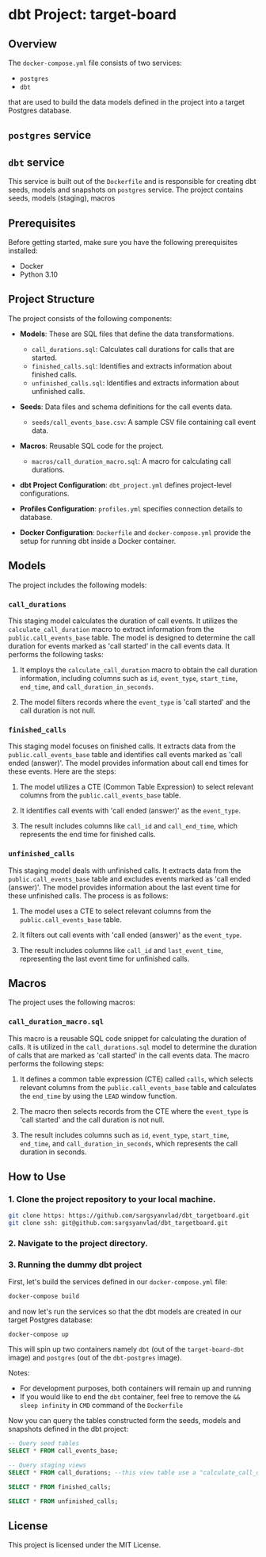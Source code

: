 # dbt Project: target-board

## Overview

The `docker-compose.yml` file consists of two services:
- `postgres`
- `dbt`

that are used to build the data models defined in the project into a target Postgres database.

## `postgres` service

## `dbt` service
This service is built out of the `Dockerfile` and is responsible for creating dbt seeds, models and snapshots
on `postgres` service. The project contains seeds, models (staging), macros

## Prerequisites

Before getting started, make sure you have the following prerequisites installed:

- Docker
- Python 3.10

## Project Structure

The project consists of the following components:

- **Models**: These are SQL files that define the data transformations.

    - `call_durations.sql`: Calculates call durations for calls that are started.
    - `finished_calls.sql`: Identifies and extracts information about finished calls.
    - `unfinished_calls.sql`: Identifies and extracts information about unfinished calls.

- **Seeds**: Data files and schema definitions for the call events data.

    - `seeds/call_events_base.csv`: A sample CSV file containing call event data.

- **Macros**: Reusable SQL code for the project.

    - `macros/call_duration_macro.sql`: A macro for calculating call durations.

- **dbt Project Configuration**: `dbt_project.yml` defines project-level configurations.

- **Profiles Configuration**: `profiles.yml` specifies connection details to database.

- **Docker Configuration**: `Dockerfile` and `docker-compose.yml` provide the setup for running dbt inside a Docker container.
## Models

The project includes the following models:

### `call_durations`

This staging model calculates the duration of call events. It utilizes the `calculate_call_duration` macro to extract information from the `public.call_events_base` table. The model is designed to determine the call duration for events marked as 'call started' in the call events data. It performs the following tasks:

1. It employs the `calculate_call_duration` macro to obtain the call duration information, including columns such as `id`, `event_type`, `start_time`, `end_time`, and `call_duration_in_seconds`.

2. The model filters records where the `event_type` is 'call started' and the call duration is not null.

### `finished_calls`

This staging model focuses on finished calls. It extracts data from the `public.call_events_base` table and identifies call events marked as 'call ended (answer)'. The model provides information about call end times for these events. Here are the steps:

1. The model utilizes a CTE (Common Table Expression) to select relevant columns from the `public.call_events_base` table.

2. It identifies call events with 'call ended (answer)' as the `event_type`.

3. The result includes columns like `call_id` and `call_end_time`, which represents the end time for finished calls.

### `unfinished_calls`

This staging model deals with unfinished calls. It extracts data from the `public.call_events_base` table and excludes events marked as 'call ended (answer)'. The model provides information about the last event time for these unfinished calls. The process is as follows:

1. The model uses a CTE to select relevant columns from the `public.call_events_base` table.

2. It filters out call events with 'call ended (answer)' as the `event_type`.

3. The result includes columns like `call_id` and `last_event_time`, representing the last event time for unfinished calls.

## Macros

The project uses the following macros:

### `call_duration_macro.sql`

This macro is a reusable SQL code snippet for calculating the duration of calls. It is utilized in the `call_durations.sql` model to determine the duration of calls that are marked as 'call started' in the call events data. The macro performs the following steps:

1. It defines a common table expression (CTE) called `calls`, which selects relevant columns from the `public.call_events_base` table and calculates the `end_time` by using the `LEAD` window function.

2. The macro then selects records from the CTE where the `event_type` is 'call started' and the call duration is not null.

3. The result includes columns such as `id`, `event_type`, `start_time`, `end_time`, and `call_duration_in_seconds`, which represents the call duration in seconds.

## How to Use





###  1. Clone the project repository to your local machine.

```bash
git clone https: https://github.com/sargsyanvlad/dbt_targetboard.git
git clone ssh: git@github.com:sargsyanvlad/dbt_targetboard.git
```
### 2. Navigate to the project directory.

### 3.  Running the dummy dbt project
First, let's build the services defined in our `docker-compose.yml` file:

```bash
docker-compose build
```

and now let's run the services so that the dbt models are created in our target Postgres database:

```commandline
docker-compose up
```

This will spin up two containers namely `dbt` (out of the `target-board-dbt	` image) and `postgres` (out of the
`dbt-postgres` image).

Notes:
- For development purposes, both containers will remain up and running
- If you would like to end the `dbt` container, feel free to remove the `&& sleep infinity` in `CMD` command of the
  `Dockerfile`

Now you can query the tables constructed form the seeds, models and snapshots defined in the dbt project:
```sql
-- Query seed tables
SELECT * FROM call_events_base;

-- Query staging views
SELECT * FROM call_durations; --this view table use a "calculate_call_duration" macro in order to create a view table

SELECT * FROM finished_calls;

SELECT * FROM unfinished_calls;
```

## License

This project is licensed under the MIT License.
